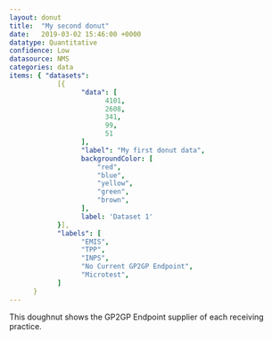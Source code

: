 ```yaml
---
layout: donut
title:  "My second donut"
date:   2019-03-02 15:46:00 +0000
datatype: Quantitative
confidence: Low
datasource: NMS
categories: data
items: { "datasets":
            [{
                  "data": [
                        4101,
                        2608,
                        341,
                        99,
                        51
                  ],
                  "label": "My first donut data",
                  backgroundColor: [
                      "red",
                      "blue",
                      "yellow",
                      "green",
                      "brown",
                  ],
                  label: 'Dataset 1'
            }],
            "labels": [
                  "EMIS",
                  "TPP",
                  "INPS",
                  "No Current GP2GP Endpoint",
                  "Microtest",
            ]
      }
---
```

This doughnut shows the GP2GP Endpoint supplier of each receiving practice.
